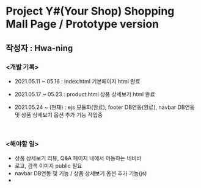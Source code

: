 # Project Y#(Your Shop) Shopping Mall Page / Prototype version

## 작성자 : Hwa-ning

### <개발 기록>

- 2021.05.11 ~ 05.16 : index.html 기본페이지 html 완료
- 2021.05.17 ~ 05.23 : product.html 상품 상세보기 html 완료
- 2021.05.24 ~ (현재) : ejs 모듈화(완료), footer DB연동(완료), navbar DB연동 및 상품 상세보기 옵션 추가 기능 작업중

  <br>

### <해야할 일>

- 상품 상세보기 리뷰, Q&A 페이지 내에서 이동하는 네비바
- 로고, 검색 이미지 public 필요
- navbar DB연동 및 기능 / 상품 상세보기 옵션 추가 기능(js)
-
